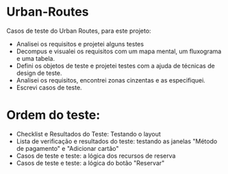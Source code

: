 # Urban-Routes
Casos de teste do Urban Routes, para este projeto: 
- Analisei os requisitos e projetei alguns testes
- Decompus e visualei os requisitos com um mapa mental, um fluxograma e uma tabela.
- Defini os objetos de teste e projetei testes com a ajuda de técnicas de design de teste.
- Analisei os requisitos, encontrei zonas cinzentas e as especifiquei.
- Escrevi casos de teste.
# Ordem do teste:
- Checklist e Resultados do Teste: Testando o layout
- Lista de verificação e resultados do teste: testando as janelas "Método de pagamento" e "Adicionar cartão"
- Casos de teste e teste: a lógica dos recursos de reserva
- Casos de teste e teste: a lógica do botão "Reservar"
